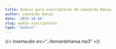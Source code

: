 ```yaml
---
title: Audios para suscriptores de Leonardo Hansa
author: Leonardo Hansa
date: '2025-10-16'
slug: audio-suscriptores
type: "audios"
---
```


{{< insertaudio src="../leonardohansa.mp3" >}}
